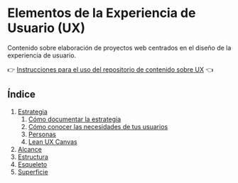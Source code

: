 # Elementos de la Experiencia de Usuario (UX)

Contenido sobre elaboración de proyectos web centrados en el diseño de la experiencia de usuario.

:point_right: [Instrucciones para el uso del repositorio de contenido sobre UX](instrucciones.md) :point_left:

## Índice

1. [Estrategia](1-estrategia)
	1. [Cómo documentar la estrategia](1-estrategia/documentar.md)
	2. [Cómo conocer las necesidades de tus usuarios](1-estrategia/como-conocer-necesidades-usuarios.md)
    3. [Personas](1-estrategia/personasux.md)
    4. [Lean UX Canvas](1-estrategia/canvas.md)
2. [Alcance](2-alcance)
3. [Estructura](3-estructura)
4. [Esqueleto](4-esqueleto)
5. [Superficie](5-superficie)